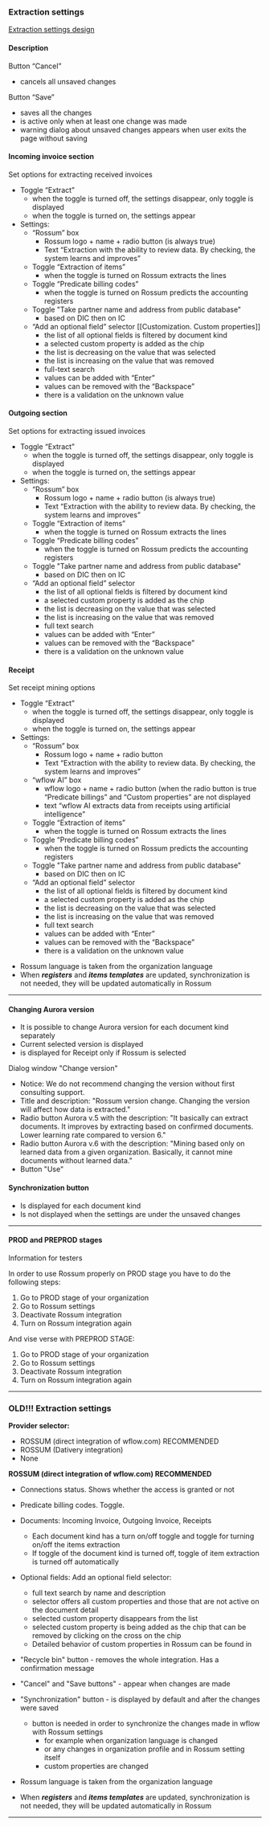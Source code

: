 
### Extraction settings

[Extraction settings design](https://www.figma.com/design/PmBAKoagQs1VDxoJGkT8x7/Integrations?node-id=115-3141&node-type=canvas&t=WUevE3vHJvEVepvu-0)

#### Description

Button “Cancel”

- cancels all unsaved changes

Button “Save”

- saves all the changes
- is active only when at least one change was made
- warning dialog about unsaved changes appears when user exits the page without saving

#### Incoming invoice section

Set options for extracting received invoices

- Toggle “Extract”
    - when the toggle is turned off, the settings disappear, only toggle is displayed
    - when the toggle is turned on, the settings appear
- Settings:
    - “Rossum” box
        - Rossum logo + name + radio button (is always true)
        - Text “Extraction with the ability to review data. By checking, the system learns and improves”
    - Toggle “Extraction of items”
        - when the toggle is turned on Rossum extracts the lines
    - Toggle “Predicate billing codes”
        - when the toggle is turned on Rossum predicts the accounting registers
    * Toggle "Take partner name and address from public database"
	    * based on DIC then on IC 
    - “Add an optional field” selector [[Customization. Custom properties]] 
        - the list of all optional fields is filtered by document kind
        - a selected custom property is added as the chip
        - the list is decreasing on the value that was selected
        - the list is increasing on the value that was removed
        - full-text search
        - values can be added with “Enter”
        - values can be removed with the “Backspace”
        - there is a validation on the unknown value
    

#### Outgoing section

Set options for extracting issued invoices

- Toggle “Extract”
    - when the toggle is turned off, the settings disappear, only toggle is displayed
    - when the toggle is turned on, the settings appear
- Settings:
    - “Rossum” box
        - Rossum logo + name + radio button (is always true)
        - Text “Extraction with the ability to review data. By checking, the system learns and improves”
    - Toggle “Extraction of items”
        - when the toggle is turned on Rossum extracts the lines
    - Toggle “Predicate billing codes”
        - when the toggle is turned on Rossum predicts the accounting registers
	* Toggle "Take partner name and address from public database"
	    * based on DIC then on IC 
    - “Add an optional field” selector
        - the list of all optional fields is filtered by document kind
        - a selected custom property is added as the chip
        - the list is decreasing on the value that was selected
        - the list is increasing on the value that was removed
        - full text search
        - values can be added with “Enter”
        - values can be removed with the “Backspace”
        - there is a validation on the unknown value

#### Receipt

Set receipt mining options

- Toggle “Extract”
    - when the toggle is turned off, the settings disappear, only toggle is displayed
    - when the toggle is turned on, the settings appear
- Settings:
    - “Rossum” box
        - Rossum logo + name + radio button
        - Text “Extraction with the ability to review data. By checking, the system learns and improves”
    - “wflow AI” box
        - wflow logo + name + radio button (when the radio button is true “Predicate billings” and “Custom properties” are not displayed
        - text “wflow AI extracts data from receipts using artificial intelligence”
    - Toggle “Extraction of items”
        - when the toggle is turned on Rossum extracts the lines
    - Toggle “Predicate billing codes”
        - when the toggle is turned on Rossum predicts the accounting registers
    * Toggle "Take partner name and address from public database"
	    * based on DIC then on IC 
    - “Add an optional field” selector
        - the list of all optional fields is filtered by document kind
        - a selected custom property is added as the chip
        - the list is decreasing on the value that was selected
        - the list is increasing on the value that was removed
        - full text search
        - values can be added with “Enter”
        - values can be removed with the “Backspace”
        - there is a validation on the unknown value

 * Rossum language is taken from the organization language
* When ***registers***  and ***items templates*** are updated, synchronization is not needed, they will be updated automatically in Rossum
---

#### Changing Aurora version

* It is possible to change Aurora version for each document kind separately
* Current selected version is displayed
* is displayed for Receipt only if Rossum is selected

Dialog window "Change version"
* Notice: We do not recommend changing the version without first consulting support.
* Title and description: "Rossum version change. Changing the version will affect how data is extracted."
* Radio button Aurora v.5 with the description: "It basically can extract documents. It improves by extracting based on confirmed documents. Lower learning rate compared to version 6."
* Radio button Aurora v.6 with the description: "Mining based only on learned data from a given organization. Basically, it cannot mine documents without learned data."
* Button "Use"

#### Synchronization button

* Is displayed for each document kind
* Is not displayed when the settings are under the unsaved changes

---

#### PROD and PREPROD stages

Information for testers

In order to use Rossum properly on PROD stage you have to do the following steps:
1. Go to PROD stage of your organization
2. Go to Rossum settings
3. Deactivate Rossum integration
4. Turn on Rossum integration again

And vise verse with PREPROD STAGE:
1. Go to PROD stage of your organization
2. Go to Rossum settings
3. Deactivate Rossum integration
4. Turn on Rossum integration again

---


### OLD!!! Extraction settings

**Provider selector:**
* ROSSUM (direct integration of wflow.com) RECOMMENDED
* ROSSUM (Dativery integration) 
* None

**ROSSUM (direct integration of wflow.com) RECOMMENDED**
 * Connections status. Shows whether the access is granted or not
 * Predicate billing codes. Toggle. 
 * Documents: Incoming Invoice, Outgoing Invoice, Receipts
	 * Each document kind has a turn on/off toggle and toggle for turning on/off the items extraction
	 * If toggle of the document kind is turned off, toggle of item extraction is turned off automatically
* Optional fields: Add an optional field selector: 
	* full text search by name and description
	* selector offers all custom properties and those that are not active on the document detail 
	* selected custom property disappears from the list
	* selected custom property is being added as the chip that can be removed by clicking on the cross on the chip
	* Detailed behavior of custom properties in Rossum can be found in 
* "Recycle bin" button - removes the whole integration. Has a confirmation message 
* "Cancel" and "Save buttons" - appear when changes are made
* "Synchronization" button - is displayed by default and after the changes were saved
	* button is needed in order to synchronize the changes made in wflow with Rossum settings
		* for example when organization language is changed 
		* or any changes in organization profile and in Rossum setting itself
		* custom properties are changed 


* Rossum language is taken from the organization language
* When ***registers***  and ***items templates*** are updated, synchronization is not needed, they will be updated automatically in Rossum

---

